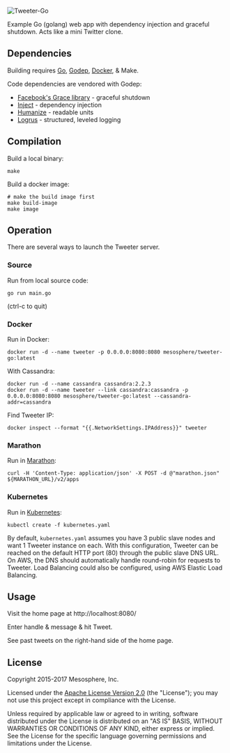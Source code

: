 ![Tweeter-Go](https://github.com/mesosphere/tweeter-go/raw/master/assets/images/tweeter-logo-banner.png)

Example Go (golang) web app with dependency injection and graceful shutdown. Acts like a mini Twitter clone.


## Dependencies

Building requires [Go](https://golang.org/doc/install), [Godep](https://github.com/tools/godep), [Docker](https://docs.docker.com/installation/), &amp; Make.

Code dependencies are vendored with Godep:

- [Facebook's Grace library](http://github.com/facebookgo/grace) - graceful shutdown
- [Inject](http://github.com/karlkfi/inject) - dependency injection
- [Humanize](http://github.com/dustin/go-humanize) - readable units
- [Logrus](http://github.com/Sirupsen/logrus) - structured, leveled logging


## Compilation

Build a local binary:

```
make
```

Build a docker image:

```
# make the build image first
make build-image
make image
```


## Operation

There are several ways to launch the Tweeter server.

### Source

Run from local source code:

```
go run main.go
```

(ctrl-c to quit)

### Docker

Run in Docker:

```
docker run -d --name tweeter -p 0.0.0.0:8080:8080 mesosphere/tweeter-go:latest
```

With Cassandra:

```
docker run -d --name cassandra cassandra:2.2.3
docker run -d --name tweeter --link cassandra:cassandra -p 0.0.0.0:8080:8080 mesosphere/tweeter-go:latest --cassandra-addr=cassandra
```

Find Tweeter IP:

```
docker inspect --format "{{.NetworkSettings.IPAddress}}" tweeter
```

### Marathon

Run in [Marathon](https://mesosphere.github.io/marathon/):

```
curl -H 'Content-Type: application/json' -X POST -d @"marathon.json" ${MARATHON_URL}/v2/apps
```

### Kubernetes

Run in [Kubernetes](http://kubernetes.io/):

```
kubectl create -f kubernetes.yaml
```

By default, `kubernetes.yaml` assumes you have 3 public slave nodes and want 1 Tweeter instance on each. With this configuration, Tweeter can be reached on the default HTTP port (80) through the public slave DNS URL. On AWS, the DNS should automatically handle round-robin for requests to Tweeter. Load Balancing could also be configured, using AWS Elastic Load Balancing.


## Usage

Visit the home page at http://localhost:8080/

Enter handle &amp; message &amp; hit Tweet.

See past tweets on the right-hand side of the home page.


## License

   Copyright 2015-2017 Mesosphere, Inc.

   Licensed under the [Apache License Version 2.0](LICENSE) (the "License");
   you may not use this project except in compliance with the License.

   Unless required by applicable law or agreed to in writing, software
   distributed under the License is distributed on an "AS IS" BASIS,
   WITHOUT WARRANTIES OR CONDITIONS OF ANY KIND, either express or implied.
   See the License for the specific language governing permissions and
   limitations under the License.
